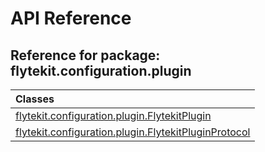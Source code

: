 # API Reference

## Reference for package: flytekit.configuration.plugin

| Classes  |
| :------------- |
| [flytekit.configuration.plugin.FlytekitPlugin](flytekit_configuration_plugin_flytekitplugin) |
| [flytekit.configuration.plugin.FlytekitPluginProtocol](flytekit_configuration_plugin_flytekitpluginprotocol) |
